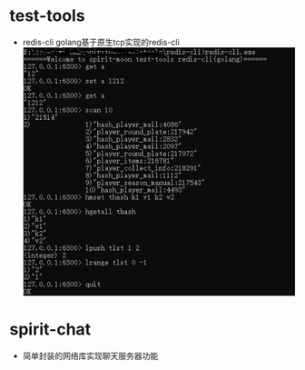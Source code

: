 # test-tools
- redis-cli golang基于原生tcp实现的redis-cli
![运行图](./redis-cli/pic/redis-cli.png)
# spirit-chat
- 简单封装的网络库实现聊天服务器功能
